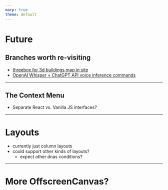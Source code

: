 ```yaml
---
marp: true
theme: default
---
```


# Future

## Branches worth re-visiting

- [threebox for 3d buildings map in site](https://github.com/theopensystemslab/buildx-reloaded/tree/xp-threebox-24)
- [OpenAI Whisper + ChatGPT API voice inference commands](https://github.com/theopensystemslab/buildx-reloaded/tree/xp-whisper-gpt-updates)

---

## The Context Menu

- Separate React vs. Vanilla JS interfaces?

---

# Layouts

- currently just column layouts
- could support other kinds of layouts?
  - expect other dnas conditions?

---

# More OffscreenCanvas?
